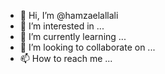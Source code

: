 - 👋 Hi, I’m @hamzaelallali
- 👀 I’m interested in ...
- 🌱 I’m currently learning ...
- 💞️ I’m looking to collaborate on ...
- 📫 How to reach me ...

<!---
hamzaelallali/hamzaelallali is a ✨ special ✨ repository because its `README.md` (this file) appears on your GitHub profile.
You can click the Preview link to take a look at your changes.
--->
